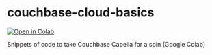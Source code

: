 # couchbase-cloud-basics

[![Open in Colab](https://colab.research.google.com/assets/colab-badge.svg)](https://colab.research.google.com/github/thecloudranger/couchbase-cloud-basics/blob/main/Couchbase_Cloud_Basics.ipynb)

Snippets of code to take Couchbase Capella for a spin (Google Colab)
